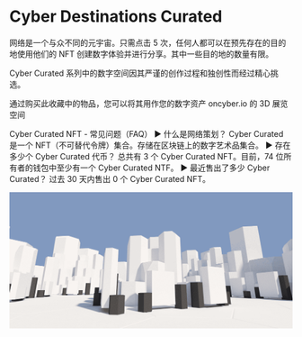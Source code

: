 # Cyber Destinations Curated

网络是一个与众不同的元宇宙。只需点击 5 次，任何人都可以在预先存在的目的地使用他们的 NFT 创建数字体验并进行分享。其中一些目的地的数量有限。

Cyber Curated 系列中的数字空间因其严谨的创作过程和独创性而经过精心挑选。

通过购买此收藏中的物品，您可以将其用作您的数字资产 oncyber.io 的 3D 展览空间

Cyber Curated NFT - 常见问题（FAQ）
▶ 什么是网络策划？
Cyber Curated 是一个 NFT（不可替代令牌）集合。存储在区块链上的数字艺术品集合。
▶ 存在多少个 Cyber Curated 代币？
总共有 3 个 Cyber Curated NFT。目前，74 位所有者的钱包中至少有一个 Cyber Curated NTF。
▶ 最近售出了多少 Cyber Curated？
过去 30 天内售出 0 个 Cyber Curated NFT。

![nft](unnamed.png)
